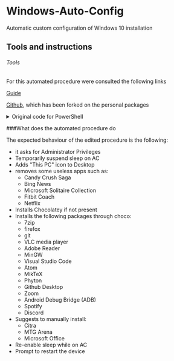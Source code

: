 # Windows-Auto-Config
 Automatic custom configuration of Windows 10 installation

## Tools and instructions

###### Tools
For this automated procedure were consulted the following links

[Guide](https://edi.wang/post/2018/12/21/automate-windows-10-developer-machine-setup)

[Github](https://github.com/EdiWang/EnvSetup/), which has been forked on the personal packages

<details><summary>Original code for PowerShell</summary>
<p>

```powershell
if (!([Security.Principal.WindowsPrincipal][Security.Principal.WindowsIdentity]::GetCurrent()).IsInRole([Security.Principal.WindowsBuiltInRole] "Administrator")) { Start-Process powershell.exe "-NoProfile -ExecutionPolicy Bypass -File `"$PSCommandPath`"" -Verb RunAs; exit }

function Check-Command($cmdname) {
    return [bool](Get-Command -Name $cmdname -ErrorAction SilentlyContinue)
}

# -----------------------------------------------------------------------------
$computerName = Read-Host 'Enter New Computer Name'
Write-Host "Renaming this computer to: " $computerName  -ForegroundColor Yellow
Rename-Computer -NewName $computerName
# -----------------------------------------------------------------------------
Write-Host ""
Write-Host "Disable Sleep on AC Power..." -ForegroundColor Green
Write-Host "------------------------------------" -ForegroundColor Green
Powercfg /Change monitor-timeout-ac 20
Powercfg /Change standby-timeout-ac 0
# -----------------------------------------------------------------------------
Write-Host ""
Write-Host "Add 'This PC' Desktop Icon..." -ForegroundColor Green
Write-Host "------------------------------------" -ForegroundColor Green
$thisPCIconRegPath = "HKCU:\Software\Microsoft\Windows\CurrentVersion\Explorer\HideDesktopIcons\NewStartPanel"
$thisPCRegValname = "{20D04FE0-3AEA-1069-A2D8-08002B30309D}"
$item = Get-ItemProperty -Path $thisPCIconRegPath -Name $thisPCRegValname -ErrorAction SilentlyContinue
if ($item) {
    Set-ItemProperty  -Path $thisPCIconRegPath -name $thisPCRegValname -Value 0  
}
else {
    New-ItemProperty -Path $thisPCIconRegPath -Name $thisPCRegValname -Value 0 -PropertyType DWORD | Out-Null  
}

# To list all appx packages:
# Get-AppxPackage | Format-Table -Property Name,Version,PackageFullName
Write-Host "Removing UWP Rubbish..." -ForegroundColor Green
Write-Host "------------------------------------" -ForegroundColor Green
$uwpRubbishApps = @(
    "Microsoft.Messaging",
    "king.com.CandyCrushSaga",
    "Microsoft.BingNews",
    "Microsoft.MicrosoftSolitaireCollection",
    "Microsoft.People",
    "Microsoft.WindowsFeedbackHub",
    "Microsoft.YourPhone",
    "Microsoft.MicrosoftOfficeHub",
    "Fitbit.FitbitCoach",
    "4DF9E0F8.Netflix",
    "Microsoft.GetHelp")

foreach ($uwp in $uwpRubbishApps) {
    Get-AppxPackage -Name $uwp | Remove-AppxPackage
}
# -----------------------------------------------------------------------------
Write-Host ""
Write-Host "Installing IIS..." -ForegroundColor Green
Write-Host "------------------------------------" -ForegroundColor Green
Enable-WindowsOptionalFeature -Online -FeatureName IIS-DefaultDocument -All
Enable-WindowsOptionalFeature -Online -FeatureName IIS-HttpCompressionDynamic -All
Enable-WindowsOptionalFeature -Online -FeatureName IIS-HttpCompressionStatic -All
Enable-WindowsOptionalFeature -Online -FeatureName IIS-WebSockets -All
Enable-WindowsOptionalFeature -Online -FeatureName IIS-ApplicationInit -All
Enable-WindowsOptionalFeature -Online -FeatureName IIS-ASPNET45 -All
Enable-WindowsOptionalFeature -Online -FeatureName IIS-ServerSideIncludes
Enable-WindowsOptionalFeature -Online -FeatureName IIS-BasicAuthentication
Enable-WindowsOptionalFeature -Online -FeatureName IIS-WindowsAuthentication
# -----------------------------------------------------------------------------
Write-Host ""
Write-Host "Enable Windows 10 Developer Mode..." -ForegroundColor Green
Write-Host "------------------------------------" -ForegroundColor Green
reg add "HKEY_LOCAL_MACHINE\SOFTWARE\Microsoft\Windows\CurrentVersion\AppModelUnlock" /t REG_DWORD /f /v "AllowDevelopmentWithoutDevLicense" /d "1"
# -----------------------------------------------------------------------------
Write-Host ""
Write-Host "Enable Remote Desktop..." -ForegroundColor Green
Write-Host "------------------------------------" -ForegroundColor Green
Set-ItemProperty "HKLM:\SYSTEM\CurrentControlSet\Control\Terminal Server\" -Name "fDenyTSConnections" -Value 0
Set-ItemProperty "HKLM:\SYSTEM\CurrentControlSet\Control\Terminal Server\WinStations\RDP-Tcp\" -Name "UserAuthentication" -Value 1
Enable-NetFirewallRule -DisplayGroup "Remote Desktop"

if (Check-Command -cmdname 'choco') {
    Write-Host "Choco is already installed, skip installation."
}
else {
    Write-Host ""
    Write-Host "Installing Chocolate for Windows..." -ForegroundColor Green
    Write-Host "------------------------------------" -ForegroundColor Green
    Set-ExecutionPolicy Bypass -Scope Process -Force; iex ((New-Object System.Net.WebClient).DownloadString('https://chocolatey.org/install.ps1'))
}

Write-Host ""
Write-Host "Installing Applications..." -ForegroundColor Green
Write-Host "------------------------------------" -ForegroundColor Green
Write-Host "[WARN] Ma de in China: some software like Google Chrome require the true Internet first" -ForegroundColor Yellow

$Apps = @(
    "7zip.install",
    "git",
    "microsoft-edge",
    "googlechrome",
    "vlc",
    "dotnetcore-sdk",
    "ffmpeg",
    "wget",
    "openssl.light",
    "vscode",
    "sysinternals",
    "notepadplusplus.install",
    "linqpad",
    "fiddler",
    "beyondcompare",
    "filezilla",
    "lightshot.install",
    "microsoft-teams.install",
    "teamviewer",
    "github-desktop",
    "irfanview",
    "nodejs-lts",
    "azure-cli",
    "powershell-core")

foreach ($app in $Apps) {
    choco install $app -y
}

Write-Host "------------------------------------" -ForegroundColor Green
Read-Host -Prompt "Setup is done, restart is needed, press [ENTER] to restart computer."
Restart-Computer
```

</p>
</details>

###What does the automated procedure do

The expected behaviour of the edited procedure is the following:

* it asks for Administrator Privileges
* Temporarily suspend sleep on AC
* Adds "This PC" icon to Desktop
* removes some useless apps such as:
  * Candy Crush Saga
  * Bing News
  * Microsoft Solitaire Collection
  * Fitbit Coach
  * Netflix
* Installs Chocolatey if not present
* Installs the following packages through choco:
  * 7zip
  * firefox
  * git
  * VLC media player
  * Adobe Reader
  * MinGW
  * Visual Studio Code
  * Atom
  * MikTeX
  * Phyton
  * Github Desktop
  * Zoom
  * Android Debug Bridge (ADB)
  * Spotify
  * Discord
* Suggests to manually install:
  * Citra
  * MTG Arena
  * Microsoft Office
* Re-enable sleep while on AC
* Prompt to restart the device
